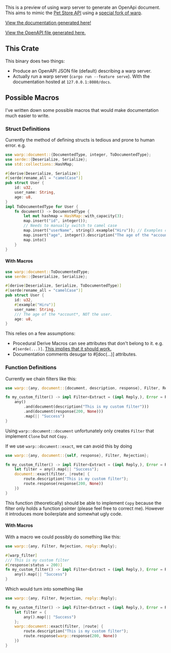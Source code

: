 This is a preview of using warp server to generate an OpenApi document.
This aims to mimic the [Pet Store API](https://petstore.swagger.io/)
using a [special fork of warp](https://github.com/HiruNya/warp).

[View the documentation generated here!](https://hiru.dev/demo/warp-petstore/)

[View the OpenAPI file generated here.](https://hiru.dev/demo/warp-petstore/openapi.json)

## This Crate

This binary does two things:
- Produce an OpenAPI JSON file (default) describing a warp server.
- Actually run a warp server (`cargo run --feature serve`). With the documentation hosted at `127.0.0.1:8080/docs`.

## Possible Macros

I've written down some possible macros that would make documentation much easier to write.

### Struct Definitions

Currently the method of defining structs is tedious and prone to human error.
e.g.
```rust
use warp::document::{DocumentedType, integer, ToDocumentedType};
use serde::{Deserialize, Serialize};
use std::collections::HashMap;

#[derive(Deserialize, Serialize)]
#[serde(rename_all = "camelCase")]
pub struct User {
    id: u32,
    user_name: String,
    age: u8,
}
impl ToDocumentedType for User {
    fn document() -> DocumentedType {
        let mut hashmap = HashMap::with_capacity(3);
        map.insert("id", integer());
        // Needs to manually switch to camel case
        map.insert("userName", string().example("Hiru")); // Examples can be added
        map.insert("age", integer().description("The age of the *account*, NOT the user."));
        map.into()
    }
}
```

#### With Macros
```rust
use warp::document::ToDocumentedType;
use serde::{Deserialize, Serialize};

#[derive(Deserialize, Serialize, ToDocumentedType)]
#[serde(rename_all = "camelCase")]
pub struct User {
    id: u32,
    #[example("Hiru")]
    user_name: String,
    /// The age of the *account*, NOT the user.
    age: u8,
}
```
This relies on a few assumptions:
- Procedural Derive Macros can see attributes that don't belong to it. e.g. `#[serde(...)]`.
[This implies that it should work.](https://doc.rust-lang.org/reference/procedural-macros.html#derive-macro-helper-attributes)
- Documentation comments desugar to #[doc(...)] attributes.

### Function Definitions

Currently we chain filters like this:
```rust
use warp::{any, document::{document, description, response}, Filter, Rejection, reply::Reply};

fn my_custom_filter() -> impl Filter<Extract = (impl Reply,), Error = Rejection> + Clone {
    any()
        .and(document(description("This is my custom filter")))
        .and(document(response(200, None)))
        .map(|| "Success")
}
```
Using `warp::document::document` unfortunately only creates `Filter` that implement `Clone` but not `Copy`.

If we use `warp::document::exact`, we can avoid this by doing
```rust
use warp::{any, document::{self, response}, Filter, Rejection};

fn my_custom_filter() -> impl Filter<Extract = (impl Reply,), Error = Rejection> + Copy {
    let filter = any().map(|| "Success");
    document::exact(filter, |route| {
        route.description("This is my custom filter");
        route.response(response(200, None))
    })
}
```
This function (theoretically) should be able to implement `Copy` because the filter only holds a function pointer
(please feel free to correct me).
However it introduces more boilerplate and somewhat ugly code.

#### With Macros
With a macro we could possibly do something like this:
```rust
use warp::{any, Filter, Rejection, reply::Reply};

#[warp_filter]
/// This is my custom filter
#[response(status = 200)]
fn my_custom_filter() -> impl Filter<Extract = (impl Reply,), Error = Rejection> + Copy {
    any().map(|| "Success")
}
```
Which would turn into something like
```rust
use warp::{any, Filter, Rejection, reply::Reply};

fn my_custom_filter() -> impl Filter<Extract = (impl Reply,), Error = Rejection> + Copy {
    let filter = {
        any().map(|| "Success")
    };
    warp::document::exact(filter, |route| {
        route.description("This is my custom filter");
        route.response(warp::response(200, None))
    })
}
```